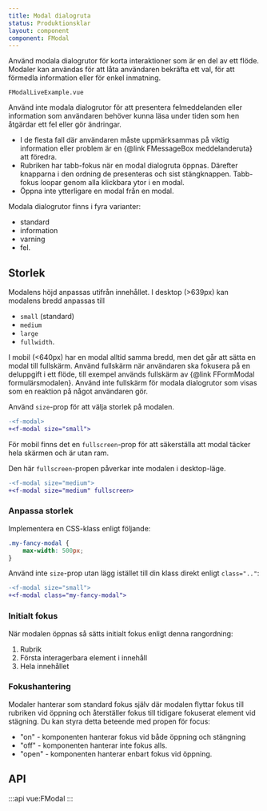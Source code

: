 ```yaml
---
title: Modal dialogruta
status: Produktionsklar
layout: component
component: FModal
---
```


Använd modala dialogrutor för korta interaktioner som är en del av ett flöde. Modaler kan användas för att låta användaren bekräfta ett val, för att förmedla information eller för enkel inmatning.

```import live-example
FModalLiveExample.vue
```

Använd inte modala dialogrutor för att presentera felmeddelanden eller information som användaren behöver kunna läsa under tiden som hen åtgärdar ett fel eller gör ändringar.

- I de flesta fall där användaren måste uppmärksammas på viktig information eller problem är en {@link FMessageBox meddelanderuta} att föredra.
- Rubriken har tabb-fokus när en modal dialogruta öppnas. Därefter knapparna i den ordning de presenteras och sist stängknappen. Tabb-fokus loopar genom alla klickbara ytor i en modal.
- Öppna inte ytterligare en modal från en modal.

Modala dialogrutor finns i fyra varianter:

- standard
- information
- varning
- fel.

## Storlek

Modalens höjd anpassas utifrån innehållet. I desktop (>639px) kan modalens bredd anpassas till

- `small` (standard)
- `medium`
- `large`
- `fullwidth`.

I mobil (<640px) har en modal alltid samma bredd, men det går att sätta en modal till fullskärm. Använd fullskärm när användaren ska fokusera på en deluppgift i ett flöde, till exempel används fullskärm av {@link FFormModal formulärsmodalen}. Använd inte fullskärm för modala dialogrutor som visas som en reaktion på något användaren gör.

Använd `size`-prop för att välja storlek på modalen.

```diff
-<f-modal>
+<f-modal size="small">
```

För mobil finns det en `fullscreen`-prop för att säkerställa att modal täcker hela skärmen och är utan ram.

Den här `fullscreen`-propen påverkar inte modalen i desktop-läge.

```diff
-<f-modal size="medium">
+<f-modal size="medium" fullscreen>
```

### Anpassa storlek

Implementera en CSS-klass enligt följande:

```css
.my-fancy-modal {
    max-width: 500px;
}
```

Använd inte `size`-prop utan lägg istället till din klass direkt enligt `class=".."`:

```diff
-<f-modal size="small">
+<f-modal class="my-fancy-modal">
```

### Initialt fokus

När modalen öppnas så sätts initialt fokus enligt denna rangordning:

1. Rubrik
2. Första interagerbara element i innehåll
3. Hela innehållet

### Fokushantering

Modaler hanterar som standard fokus själv där modalen flyttar fokus till rubriken vid öppning och återställer fokus till tidigare fokuserat element vid stägning. Du kan styra detta beteende med propen för focus:

- "on" - komponenten hanterar fokus vid både öppning och stängning
- "off" - komponenten hanterar inte fokus alls.
- "open" - komponenten hanterar enbart fokus vid öppning.

## API

:::api
vue:FModal
:::

